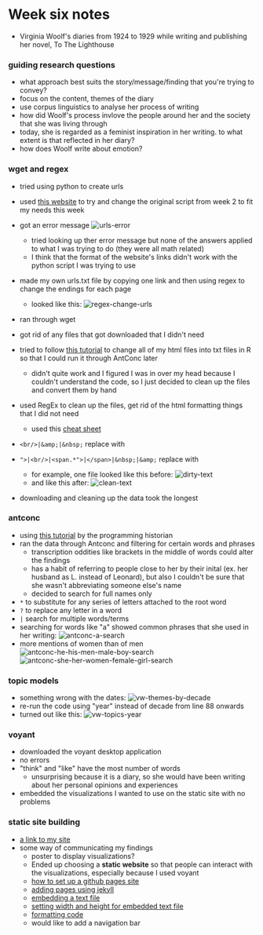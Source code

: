 # Week six notes

- Virginia Woolf's diaries from 1924 to 1929 while writing and publishing her novel, To The Lighthouse

### guiding research questions
- what approach best suits the story/message/finding that you're trying to convey?
- focus on the content, themes of the diary
- use corpus linguistics to analyse her process of writing
- how did Woolf's process invlove the people around her and the society that she was living through
- today, she is regarded as a feminist inspiration in her writing. to what extent is that reflected in her diary?
- how does Woolf write about emotion? 

### wget and regex
- tried using python to create urls
- used [this website](https://stackoverflow.com/questions/4288973/whats-the-difference-between-s-and-d-in-python-string-formatting) to try and change the original script from week 2 to fit my needs this week
- got an error message
![urls-error](python-urls-error.png)
  - tried looking up ther error message but none of the answers applied to what I was trying to do (they were all math related)
  - I think that the format of the website's links didn't work with the python script I was trying to use
- made my own urls.txt file by copying one link and then using regex to change the endings for each page
  - looked like this: ![regex-change-urls](regex-change-urls.png)
- ran through wget
- got rid of any files that got downloaded that I didn't need
- tried to follow [this tutorial](https://stackoverflow.com/questions/15016462/create-a-corpus-from-many-html-files-in-r) to change all of my html files into txt files in R so that I could run it through AntConc later
  - didn't quite work and I figured I was in over my head because I couldn't understand the code, so I just decided to clean up the files and convert them by hand
- used RegEx to clean up the files, get rid of the html formatting things that I did not need
  - used this [cheat sheet](https://jdhao.github.io/2019/02/28/sublime_text_regex_cheat_sheet/)
- `<br/>|&amp;|&nbsp;` replace with ` `
- `">|<br/>|<span.*">|</span>|&nbsp;|&amp;` replace with ` `
  - for example, one file looked like this before: ![dirty-text](dirty-text.png)
  - and like this after: ![clean-text](clean-text.png)
  
- downloading and cleaning up the data took the longest
  
### antconc
- using [this tutorial](https://programminghistorian.org/en/lessons/corpus-analysis-with-antconc) by the programming historian
- ran the data through Antconc and filtering for certain words and phrases
  - transcription oddities like brackets in the middle of words could alter the findings
  - has a habit of referring to people close to her by their inital (ex. her husband as L. instead of Leonard), but also I couldn't be sure that she wasn't abbreviating someone else's name
  - decided to search for full names only
- `*` to substitute for any series of letters attached to the root word
- `?` to replace any letter in a word
- `|` search for multiple words/terms
- searching for words like "a" showed common phrases that she used in her writing: ![antconc-a-search](antconc-a-search.png)
- more mentions of women than of men
![antconc-he-his-men-male-boy-search](antconc-he-his-men-male-boy-search.png)
![antconc-she-her-women-female-girl-search](antconc-she-her-women-female-girl-search.png)
  
### topic models
- something wrong with the dates: ![vw-themes-by-decade](vw-themes-by-decade.png)
- re-run the code using "year" instead of decade from line 88 onwards
- turned out like this: ![vw-topics-year](vw-topics-year.png)
  
### voyant
  - downloaded the voyant desktop application
  - no errors
  - "think" and "like" have the most number of words
    - unsurprising because it is a diary, so she would have been writing about her personal opinions and experiences
  - embedded the visualizations I wanted to use on the static site with no problems

### static site building
- [a link to my site](https://paula-rodrigo.github.io/woolfdiaries.github.io/)
- some way of communicating my findings
  - poster to display visualizations?
  - Ended up choosing a **static website** so that people can interact with the visualizations, especially because I used voyant
  - [how to set up a github pages site](https://help.github.com/en/github/working-with-github-pages/creating-a-github-pages-site)
  - [adding pages using jekyll](https://help.github.com/en/github/working-with-github-pages/adding-content-to-your-github-pages-site-using-jekyll)
  - [embedding a text file](https://stackoverflow.com/questions/6348207/making-a-paragraph-in-html-contain-a-text-from-a-file)
  - [setting width and height for embedded text file](https://www.w3schools.com/tags/att_object_width.asp)
  - [formatting code](https://www.w3schools.com/tags/tag_code.asp#:~:text=The%20tag%20is%20used,CSS%20(see%20example%20below).)
  - would like to add a navigation bar
  
